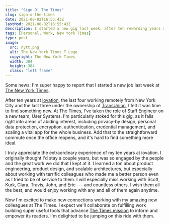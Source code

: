 ```yaml
---
title: "Sign O’ The Times"
slug: sign-o-the-times
date: 2021-08-02T16:55:43Z
lastMod: 2021-08-02T16:55:43Z
description: I started a new gig last week, after ten rewarding years at the old job. Pretty stoked.
tags: [Personal, Work, New York Times]
type: post
image:
  src: nytt.png
  alt: The New York Times T Logo
  copyright: The New York Times
  width: 384
  height: 384
  class: "left frame"
---
```


Some news: I'm super happy to report that I started a new job last week at [The
New York Times].

After ten years at [iovation], the last four working remotely from New York City
and the last three under the ownership of [TransUnion], I felt it was time to
find something new. At The Times, I've taken the role of Staff Engineer on a new
team, User Systems. I'm particularly stoked for this gig, as it falls right into
areas of abiding interest, including privacy-by design, personal data
protection, encryption, authentication, credential management, and scaling a
vital app for the whole business. Add that to the straightforward commute once
the office reopens, and it's hard to find something more ideal.

I truly appreciate the extraordinary experience of my ten years at iovation. I
originally thought I'd stay a couple years, but was so engaged by the people and
the great work we did that I kept at it. I learned a ton about product
engineering, product design, and scalable architectures, but especially about
working with terrific colleagues who made me a better person even as I tried to
be of service to them. I will especially miss working with Scott, Kurk, Clara,
Travis, John, and Eric --- and countless others. I wish them all the best, and
would enjoy working with any and all of them again anytime.

Now I'm excited to make new connections working with my amazing new colleagues
at The Times. I expect we'll collaborate on fulfilling work building super
useful tools that advance [The Times mission] to inform and empower its readers.
I'm delighted to be jumping on this ride with them.

  [The New York Times]: https://nytimes.com/
  [iovation]: https://iovation.com/
  [TransUnion]: https://transunion.com/
  [The Times mission]: https://www.nytco.com/company/mission-and-values/
    "The New York Times Company: Mission and Values"
